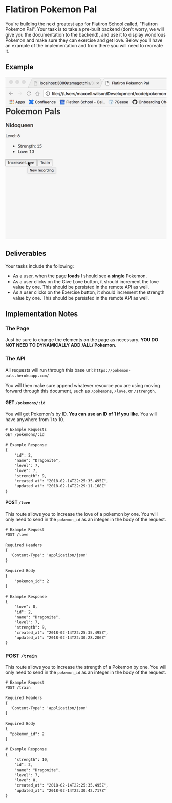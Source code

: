 # Flatiron Pokemon Pal

You're building the next greatest app for Flatiron School called, "Flatiron Pokemon Pal".
Your task is to take a pre-built backend (don't worry, we will give you the documentation
to the backend), and use it to display wondrous Pokemon and make sure
they can exercise and get love. Below you'll have an example of the implementation and from
there you will need to recreate it.

## Example

![Gif showing how the example is supposed to work](assets/pokemon_pals.gif)

## Deliverables
Your tasks include the following:
- As a user, when the page **loads** I should see **a single** Pokemon.
- As a user clicks on the Give Love button, it should increment the love value by one. This should be persisted in the remote API as well.
- As a user clicks on the Exercise button, it should increment the strength value by one. This should be persisted in the remote API as well.

## Implementation Notes

### The Page
Just be sure to change the elements on the page as necessary. **YOU DO NOT NEED TO DYNAMICALLY ADD /ALL/
Pokemon**.

### The API
All requests will run through this base url: `https://pokemon-pals.herokuapp.com/`

You will then make sure append whatever resource you are using moving forward through this document, such as `/pokemons`, `/love`, or `/strength`.

#### GET `/pokemons/:id`
You will get Pokemon's by ID. **You can use an ID of 1 if you like**. You will have anywhere from 1 to 10.

```
# Example Requests
GET /pokemons/:id

# Example Response
{
	"id": 2,
	"name": "Dragonite",
	"level": 7,
	"love": 7,
	"strength": 9,
	"created_at": "2018-02-14T22:25:35.495Z",
	"updated_at": "2018-02-14T22:29:11.168Z"
}
```

#### POST `/love`
This route allows you to increase the love of a pokemon by one. You will only
need to send in the `pokemon_id` as an integer in the body of the request.

```
# Example Request
POST /love

Required Headers
{
  'Content-Type': 'application/json'
}

Required Body
{
	"pokemon_id": 2
}

# Example Response
{
	"love": 8,
	"id": 2,
	"name": "Dragonite",
	"level": 7,
	"strength": 9,
	"created_at": "2018-02-14T22:25:35.495Z",
	"updated_at": "2018-02-14T22:30:28.206Z"
}
```

### POST `/train`
This route allows you to increase the strength of a Pokemon by one. You will only
need to send in the `pokemon_id` as an integer in the body of the request.

```
# Example Request
POST /train

Required Headers
{
  'Content-Type': 'application/json'
}

Required Body
{
  "pokemon_id": 2
}

# Example Response
{
	"strength": 10,
	"id": 2,
	"name": "Dragonite",
	"level": 7,
	"love": 8,
	"created_at": "2018-02-14T22:25:35.495Z",
	"updated_at": "2018-02-14T22:30:42.717Z"
}
```
